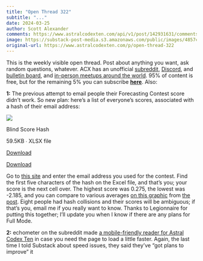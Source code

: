 ```yaml
---
title: "Open Thread 322"
subtitle: "..."
date: 2024-03-25
author: Scott Alexander
comments: https://www.astralcodexten.com/api/v1/post/142931631/comments?&all_comments=true
image: https://substack-post-media.s3.amazonaws.com/public/images/4857cabe-1133-4d46-9803-423396935383_251x255.png
original-url: https://www.astralcodexten.com/p/open-thread-322
---
```

This is the weekly visible open thread. Post about anything you want, ask random questions, whatever. ACX has an unofficial [subreddit](https://www.reddit.com/r/slatestarcodex/), [Discord](https://discord.gg/RTKtdut), and [bulletin board](https://www.datasecretslox.com/index.php), and [in-person meetups around the world](https://www.lesswrong.com/community?filters%5B0%5D=SSC). 95% of content is free, but for the remaining 5% you can subscribe **[here](https://astralcodexten.substack.com/subscribe?)**. Also:

**1:** The previous attempt to email people their Forecasting Contest score didn’t work. So new plan: here’s a list of everyone’s scores, associated with a hash of their email address:

![](https://substackcdn.com/image/fetch/f_auto,q_auto:good,fl_progressive:steep/https%3A%2F%2Fsubstack.com%2Fimg%2Fattachment_icon.svg)

Blind Score Hash

59.5KB ∙ XLSX file

[Download](https://www.astralcodexten.com/api/v1/file/072fbf4b-615e-4dc0-96eb-b4551fdede4d.xlsx)

[Download](https://www.astralcodexten.com/api/v1/file/072fbf4b-615e-4dc0-96eb-b4551fdede4d.xlsx)

Go to [this site](https://emn178.github.io/online-tools/sha256.html) and enter the email address you used for the contest. Find the first five characters of the hash on the Excel file, and that’s you; your score is the next cell over. The highest score was 0.275, the lowest was -2.185, and you can compare to various averages [on this graphic](https://substackcdn.com/image/fetch/f_auto,q_auto:good,fl_progressive:steep/https%3A%2F%2Fsubstack-post-media.s3.amazonaws.com%2Fpublic%2Fimages%2F14b48344-51fa-4a5d-bb06-c0f52c5ebd9c_720x468.png) from [the post](/p/who-predicted-2023). Eight people had hash collisions and their scores will be ambiguous; if that’s you, email me if you really want to know. Thanks to Legionnaire for putting this together; I’ll update you when I know if there are any plans for Full Mode.

**2:** echometer on the subreddit made [a mobile-friendly reader for Astral Codex Ten](https://www.reddit.com/r/slatestarcodex/comments/1bhoozm/i_made_a_mobilefriendly_fast_reader_for_astral/) in case you need the page to load a little faster. Again, the last time I told Substack about speed issues, they said they’ve “got plans to improve” it
